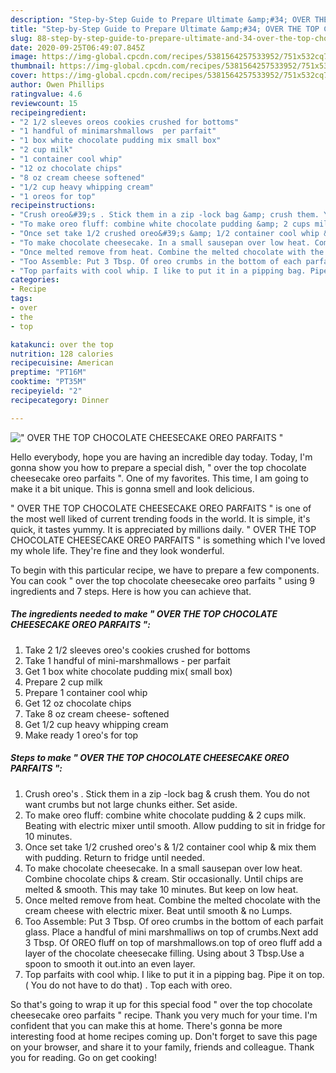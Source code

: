 ```yaml
---
description: "Step-by-Step Guide to Prepare Ultimate &amp;#34; OVER THE TOP CHOCOLATE CHEESECAKE OREO PARFAITS &amp;#34;"
title: "Step-by-Step Guide to Prepare Ultimate &amp;#34; OVER THE TOP CHOCOLATE CHEESECAKE OREO PARFAITS &amp;#34;"
slug: 88-step-by-step-guide-to-prepare-ultimate-and-34-over-the-top-chocolate-cheesecake-oreo-parfaits-and-34
date: 2020-09-25T06:49:07.845Z
image: https://img-global.cpcdn.com/recipes/5381564257533952/751x532cq70/over-the-top-chocolate-cheesecake-oreo-parfaits-recipe-main-photo.jpg
thumbnail: https://img-global.cpcdn.com/recipes/5381564257533952/751x532cq70/over-the-top-chocolate-cheesecake-oreo-parfaits-recipe-main-photo.jpg
cover: https://img-global.cpcdn.com/recipes/5381564257533952/751x532cq70/over-the-top-chocolate-cheesecake-oreo-parfaits-recipe-main-photo.jpg
author: Owen Phillips
ratingvalue: 4.6
reviewcount: 15
recipeingredient:
- "2 1/2 sleeves oreos cookies crushed for bottoms"
- "1 handful of minimarshmallows  per parfait"
- "1 box white chocolate pudding mix small box"
- "2 cup milk"
- "1 container cool whip"
- "12 oz chocolate chips"
- "8 oz cream cheese softened"
- "1/2 cup heavy whipping cream"
- "1 oreos for top"
recipeinstructions:
- "Crush oreo&#39;s . Stick them in a zip -lock bag &amp; crush them. You do not want crumbs but not large chunks either. Set aside."
- "To make oreo fluff: combine white chocolate pudding &amp; 2 cups milk. Beating with electric mixer until smooth.  Allow pudding to sit in fridge for 10 minutes."
- "Once set take 1/2 crushed oreo&#39;s &amp; 1/2 container cool whip &amp; mix them with pudding. Return to fridge until needed."
- "To make chocolate cheesecake. In a small sausepan over low heat. Combine chocolate chips &amp; cream. Stir occasionally.  Until chips are melted &amp; smooth.  This may take 10 minutes.  But keep on low heat."
- "Once melted remove from heat. Combine the melted chocolate with the cream cheese with electric mixer. Beat until smooth &amp; no Lumps."
- "Too Assemble: Put 3 Tbsp. Of oreo crumbs in the bottom of each parfait glass. Place a handful of mini marshmalliws on top of crumbs.Next add 3 Tbsp.  Of OREO fluff on top of marshmallows.on top of oreo fluff add a layer of the chocolate cheesecake filling. Using about 3 Tbsp.Use a spoon to smooth it out.into an even layer."
- "Top parfaits with cool whip. I like to put it in a pipping bag. Pipe it on top. ( You do not have to do that) . Top each with oreo."
categories:
- Recipe
tags:
- over
- the
- top

katakunci: over the top 
nutrition: 128 calories
recipecuisine: American
preptime: "PT16M"
cooktime: "PT35M"
recipeyield: "2"
recipecategory: Dinner

---
```



![&#34; OVER THE TOP CHOCOLATE CHEESECAKE OREO PARFAITS &#34;](https://img-global.cpcdn.com/recipes/5381564257533952/751x532cq70/over-the-top-chocolate-cheesecake-oreo-parfaits-recipe-main-photo.jpg)

Hello everybody, hope you are having an incredible day today. Today, I'm gonna show you how to prepare a special dish, &#34; over the top chocolate cheesecake oreo parfaits &#34;. One of my favorites. This time, I am going to make it a bit unique. This is gonna smell and look delicious.

&#34; OVER THE TOP CHOCOLATE CHEESECAKE OREO PARFAITS &#34; is one of the most well liked of current trending foods in the world. It is simple, it's quick, it tastes yummy. It is appreciated by millions daily. &#34; OVER THE TOP CHOCOLATE CHEESECAKE OREO PARFAITS &#34; is something which I've loved my whole life. They're fine and they look wonderful.




To begin with this particular recipe, we have to prepare a few components. You can cook &#34; over the top chocolate cheesecake oreo parfaits &#34; using 9 ingredients and 7 steps. Here is how you can achieve that.

<!--inarticleads1-->

##### The ingredients needed to make &#34; OVER THE TOP CHOCOLATE CHEESECAKE OREO PARFAITS &#34;:

1. Take 2 1/2 sleeves oreo&#39;s cookies crushed for bottoms
1. Take 1 handful of mini-marshmallows - per parfait
1. Get 1 box white chocolate pudding mix( small box)
1. Prepare 2 cup milk
1. Prepare 1 container cool whip
1. Get 12 oz chocolate chips
1. Take 8 oz cream cheese- softened
1. Get 1/2 cup heavy whipping cream
1. Make ready 1 oreo&#39;s for top




<!--inarticleads2-->

##### Steps to make &#34; OVER THE TOP CHOCOLATE CHEESECAKE OREO PARFAITS &#34;:

1. Crush oreo&#39;s . Stick them in a zip -lock bag &amp; crush them. You do not want crumbs but not large chunks either. Set aside.
1. To make oreo fluff: combine white chocolate pudding &amp; 2 cups milk. Beating with electric mixer until smooth.  Allow pudding to sit in fridge for 10 minutes.
1. Once set take 1/2 crushed oreo&#39;s &amp; 1/2 container cool whip &amp; mix them with pudding. Return to fridge until needed.
1. To make chocolate cheesecake. In a small sausepan over low heat. Combine chocolate chips &amp; cream. Stir occasionally.  Until chips are melted &amp; smooth.  This may take 10 minutes.  But keep on low heat.
1. Once melted remove from heat. Combine the melted chocolate with the cream cheese with electric mixer. Beat until smooth &amp; no Lumps.
1. Too Assemble: Put 3 Tbsp. Of oreo crumbs in the bottom of each parfait glass. Place a handful of mini marshmalliws on top of crumbs.Next add 3 Tbsp.  Of OREO fluff on top of marshmallows.on top of oreo fluff add a layer of the chocolate cheesecake filling. Using about 3 Tbsp.Use a spoon to smooth it out.into an even layer.
1. Top parfaits with cool whip. I like to put it in a pipping bag. Pipe it on top. ( You do not have to do that) . Top each with oreo.




So that's going to wrap it up for this special food &#34; over the top chocolate cheesecake oreo parfaits &#34; recipe. Thank you very much for your time. I'm confident that you can make this at home. There's gonna be more interesting food at home recipes coming up. Don't forget to save this page on your browser, and share it to your family, friends and colleague. Thank you for reading. Go on get cooking!
